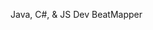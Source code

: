 Java, C#, & JS Dev
BeatMapper

<!---
ScuffedItalian/ScuffedItalian is a ✨ special ✨ repository because its `README.md` (this file) appears on your GitHub profile.
You can click the Preview link to take a look at your changes.
--->
